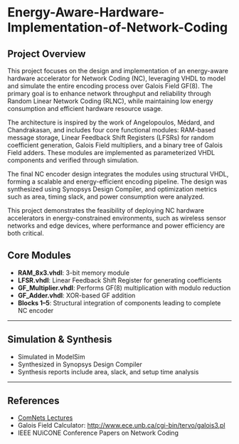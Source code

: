 # Energy-Aware-Hardware-Implementation-of-Network-Coding

## Project Overview

This project focuses on the design and implementation of an energy-aware hardware accelerator for Network Coding (NC), leveraging VHDL to model and simulate the entire encoding process over Galois Field GF(8). The primary goal is to enhance network throughput and reliability through Random Linear Network Coding (RLNC), while maintaining low energy consumption and efficient hardware resource usage.

The architecture is inspired by the work of Angelopoulos, Médard, and Chandrakasan, and includes four core functional modules: RAM-based message storage, Linear Feedback Shift Registers (LFSRs) for random coefficient generation, Galois Field multipliers, and a binary tree of Galois Field adders. These modules are implemented as parameterized VHDL components and verified through simulation.

The final NC encoder design integrates the modules using structural VHDL, forming a scalable and energy-efficient encoding pipeline. The design was synthesized using Synopsys Design Compiler, and optimization metrics such as area, timing slack, and power consumption were analyzed.

This project demonstrates the feasibility of deploying NC hardware accelerators in energy-constrained environments, such as wireless sensor networks and edge devices, where performance and power efficiency are both critical.
## Core Modules

- **RAM_8x3.vhdl**: 3-bit memory module
- **LFSR.vhdl**: Linear Feedback Shift Register for generating coefficients
- **GF_Multiplier.vhdl**: Performs GF(8) multiplication with modulo reduction
- **GF_Adder.vhdl**: XOR-based GF addition
- **Blocks 1–5**: Structural integration of components leading to complete NC encoder

---

## Simulation & Synthesis

- Simulated in ModelSim
- Synthesized in Synopsys Design Compiler
- Synthesis reports include area, slack, and setup time analysis

---

## References

- [ComNets Lectures](https://www.youtube.com/@comnetslectures7672)
- Galois Field Calculator: http://www.ece.unb.ca/cgi-bin/tervo/galois3.pl
- IEEE NUiCONE Conference Papers on Network Coding
